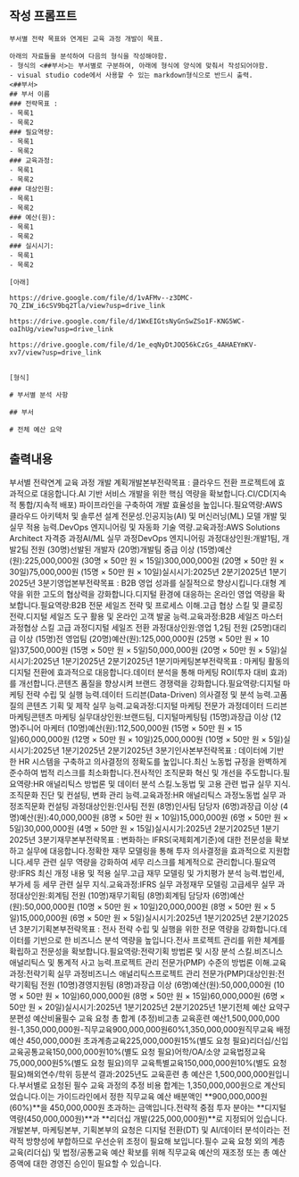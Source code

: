 ## 작성 프롬프트
```
부서별 전략 목표와 연계된 교육 과정 개발이 목표.

아래의 자료들을 분석하여 다음의 형식을 작성해야함.
- 형식의 <##부서>는 부서별로 구분하여, 아래에 형식에 양식에 맞춰서 작성되어야함.
- visual studio code에서 사용할 수 있는 markdown형식으로 반드시 출력.
<##부서>
## 부서 이름
### 전략목표 : 
- 목록1
- 목록2
### 필요역량:
- 목록1
- 목록2
### 교육과정:
- 목록1
- 목록2
### 대상인원:
- 목록1
- 목록2
### 예산(원):
- 목록1
- 목록2
### 실시시기:
- 목록1
- 목록2

[아래]

https://drive.google.com/file/d/1vAFMv--z3DMC-7Q_ZIW_i6cSV9bq2Tla/view?usp=drive_link

https://drive.google.com/file/d/1WxEIGtsNyGnSwZSo1F-KNG5WC-oaIhUg/view?usp=drive_link

https://drive.google.com/file/d/1e_eqNyDtJOQ56kCzGs_4AHAEYmKV-xv7/view?usp=drive_link


[형식]

# 부서별 분석 사항

## 부서

# 전체 예산 요약
```

## 출력내용

부서별 전략연계 교육 과정 개발 계획개발본부전략목표 : 클라우드 전환 프로젝트에 효과적으로 대응합니다.AI 기반 서비스 개발을 위한 핵심 역량을 확보합니다.CI/CD(지속적 통합/지속적 배포) 파이프라인을 구축하여 개발 효율성을 높입니다.필요역량:AWS 클라우드 아키텍처 및 솔루션 설계 전문성.인공지능(AI) 및 머신러닝(ML) 모델 개발 및 실무 적용 능력.DevOps 엔지니어링 및 자동화 기술 역량.교육과정:AWS Solutions Architect 자격증 과정AI/ML 실무 과정DevOps 엔지니어링 과정대상인원:개발1팀, 개발2팀 전원 (30명)선발된 개발자 (20명)개발팀 중급 이상 (15명)예산(원):225,000,000원 (30명 × 50만 원 × 15일)300,000,000원 (20명 × 50만 원 × 30일)75,000,000원 (15명 × 50만 원 × 10일)실시시기:2025년 2분기2025년 1분기2025년 3분기영업본부전략목표 : B2B 영업 성과를 실질적으로 향상시킵니다.대형 계약을 위한 고도의 협상력을 강화합니다.디지털 환경에 대응하는 온라인 영업 역량을 확보합니다.필요역량:B2B 전문 세일즈 전략 및 프로세스 이해.고급 협상 스킬 및 클로징 전략.디지털 세일즈 도구 활용 및 온라인 고객 발굴 능력.교육과정:B2B 세일즈 마스터 과정협상 스킬 고급 과정디지털 세일즈 전환 과정대상인원:영업 1,2팀 전원 (25명)대리급 이상 (15명)전 영업팀 (20명)예산(원):125,000,000원 (25명 × 50만 원 × 10일)37,500,000원 (15명 × 50만 원 × 5일)50,000,000원 (20명 × 50만 원 × 5일)실시시기:2025년 1분기2025년 2분기2025년 1분기마케팅본부전략목표 : 마케팅 활동의 디지털 전환에 효과적으로 대응합니다.데이터 분석을 통해 마케팅 ROI(투자 대비 효과)를 개선합니다.콘텐츠 품질을 향상시켜 브랜드 경쟁력을 강화합니다.필요역량:디지털 마케팅 전략 수립 및 실행 능력.데이터 드리븐(Data-Driven) 의사결정 및 분석 능력.고품질의 콘텐츠 기획 및 제작 실무 능력.교육과정:디지털 마케팅 전문가 과정데이터 드리븐 마케팅콘텐츠 마케팅 실무대상인원:브랜드팀, 디지털마케팅팀 (15명)과장급 이상 (12명)주니어 마케터 (10명)예산(원):112,500,000원 (15명 × 50만 원 × 15일)60,000,000원 (12명 × 50만 원 × 10일)25,000,000원 (10명 × 50만 원 × 5일)실시시기:2025년 1분기2025년 2분기2025년 3분기인사본부전략목표 : 데이터에 기반한 HR 시스템을 구축하고 의사결정의 정확도를 높입니다.최신 노동법 규정을 완벽하게 준수하여 법적 리스크를 최소화합니다.전사적인 조직문화 혁신 및 개선을 주도합니다.필요역량:HR 애널리틱스 방법론 및 데이터 분석 스킬.노동법 및 고용 관련 법규 실무 지식.조직문화 진단 및 컨설팅, 변화 관리 능력.교육과정:HR 애널리틱스 과정노동법 실무 과정조직문화 컨설팅 과정대상인원:인사팀 전원 (8명)인사팀 담당자 (6명)과장급 이상 (4명)예산(원):40,000,000원 (8명 × 50만 원 × 10일)15,000,000원 (6명 × 50만 원 × 5일)30,000,000원 (4명 × 50만 원 × 15일)실시시기:2025년 2분기2025년 1분기2025년 3분기재무본부전략목표 : 변화하는 IFRS(국제회계기준)에 대한 전문성을 확보하고 실무에 대응합니다.정확한 재무 모델링을 통해 투자 의사결정을 효과적으로 지원합니다.세무 관련 실무 역량을 강화하여 세무 리스크를 체계적으로 관리합니다.필요역량:IFRS 최신 개정 내용 및 적용 실무.고급 재무 모델링 및 가치평가 분석 능력.법인세, 부가세 등 세무 관련 실무 지식.교육과정:IFRS 실무 과정재무 모델링 고급세무 실무 과정대상인원:회계팀 전원 (10명)재무기획팀 (8명)회계팀 담당자 (6명)예산(원):50,000,000원 (10명 × 50만 원 × 10일)20,000,000원 (8명 × 50만 원 × 5일)15,000,000원 (6명 × 50만 원 × 5일)실시시기:2025년 1분기2025년 2분기2025년 3분기기획본부전략목표 : 전사 전략 수립 및 실행을 위한 전문 역량을 강화합니다.데이터를 기반으로 한 비즈니스 분석 역량을 높입니다.전사 프로젝트 관리를 위한 체계를 확립하고 전문성을 확보합니다.필요역량:전략기획 방법론 및 시장 분석 스킬.비즈니스 애널리틱스 및 통계적 사고 능력.프로젝트 관리 전문가(PMP) 수준의 방법론 이해.교육과정:전략기획 실무 과정비즈니스 애널리틱스프로젝트 관리 전문가(PMP)대상인원:전략기획팀 전원 (10명)경영지원팀 (8명)과장급 이상 (6명)예산(원):50,000,000원 (10명 × 50만 원 × 10일)60,000,000원 (8명 × 50만 원 × 15일)60,000,000원 (6명 × 50만 원 × 20일)실시시기:2025년 1분기2025년 2분기2025년 1분기전체 예산 요약구분편성 예산비율필수 교육 요청 총 합계 (추정)비고총 교육훈련 예산1,500,000,000원-1,350,000,000원-직무교육900,000,000원60%1,350,000,000원직무교육 배정 예산 450,000,000원 초과계층교육225,000,000원15%(별도 요청 필요)리더십/신입 교육공통교육150,000,000원10%(별도 요청 필요)어학/OA/소양 교육법정교육75,000,000원5%(별도 요청 필요)의무 교육특별교육150,000,000원10%(별도 요청 필요)해외연수/학위 등분석 결과:2025년도 교육훈련 총 예산은 1,500,000,000원입니다.부서별로 요청된 필수 교육 과정의 추정 비용 합계는 1,350,000,000원으로 계산되었습니다.이는 가이드라인에서 정한 직무교육 예산 배분액인 **900,000,000원(60%)**을 450,000,000원 초과하는 금액입니다.전략적 중점 투자 분야는 **디지털 역량(450,000,000원)**과 **리더십 개발(225,000,000원)**로 지정되어 있습니다.개발본부, 마케팅본부, 기획본부의 요청은 디지털 전환(DT) 및 AI/데이터 분석이라는 전략적 방향성에 부합하므로 우선순위 조정이 필요해 보입니다.필수 교육 요청 외의 계층교육(리더십) 및 법정/공통교육 예산 확보를 위해 직무교육 예산의 재조정 또는 총 예산 증액에 대한 경영진 승인이 필요할 수 있습니다.